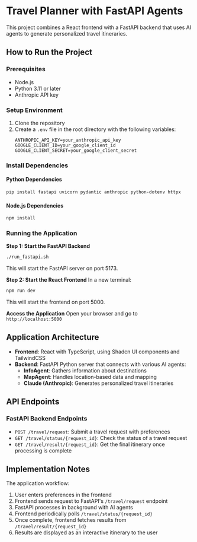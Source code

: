 # Travel Planner with FastAPI Agents

This project combines a React frontend with a FastAPI backend that uses AI agents to generate personalized travel itineraries.

## How to Run the Project

### Prerequisites
- Node.js 
- Python 3.11 or later
- Anthropic API key

### Setup Environment
1. Clone the repository
2. Create a `.env` file in the root directory with the following variables:
   ```
   ANTHROPIC_API_KEY=your_anthropic_api_key
   GOOGLE_CLIENT_ID=your_google_client_id
   GOOGLE_CLIENT_SECRET=your_google_client_secret
   ```

### Install Dependencies

#### Python Dependencies
```bash
pip install fastapi uvicorn pydantic anthropic python-dotenv httpx
```

#### Node.js Dependencies
```bash
npm install
```

### Running the Application

**Step 1: Start the FastAPI Backend**
```bash
./run_fastapi.sh
```
This will start the FastAPI server on port 5173.

**Step 2: Start the React Frontend**
In a new terminal:
```bash
npm run dev
```
This will start the frontend on port 5000.

**Access the Application**
Open your browser and go to `http://localhost:5000`

## Application Architecture

- **Frontend**: React with TypeScript, using Shadcn UI components and TailwindCSS
- **Backend**: FastAPI Python server that connects with various AI agents:
  - **InfoAgent**: Gathers information about destinations
  - **MapAgent**: Handles location-based data and mapping
  - **Claude (Anthropic)**: Generates personalized travel itineraries

## API Endpoints

### FastAPI Backend Endpoints
- `POST /travel/request`: Submit a travel request with preferences
- `GET /travel/status/{request_id}`: Check the status of a travel request
- `GET /travel/result/{request_id}`: Get the final itinerary once processing is complete

## Implementation Notes

The application workflow:
1. User enters preferences in the frontend
2. Frontend sends request to FastAPI's `/travel/request` endpoint
3. FastAPI processes in background with AI agents
4. Frontend periodically polls `/travel/status/{request_id}`
5. Once complete, frontend fetches results from `/travel/result/{request_id}`
6. Results are displayed as an interactive itinerary to the user